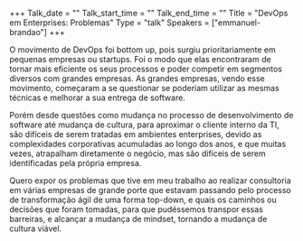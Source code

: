 +++
Talk_date = ""
Talk_start_time = ""
Talk_end_time = ""
Title = "DevOps em Enterprises: Problemas"
Type = "talk"
Speakers = ["emmanuel-brandao"]
+++

O movimento de DevOps foi bottom up, pois surgiu prioritariamente em pequenas empresas ou startups. Foi o modo que elas encontraram de tornar mais eficiente os seus processos e poder competir em segmentos diversos com grandes empresas. As grandes empresas, vendo esse movimento, começaram a se questionar se poderiam utilizar as mesmas técnicas e melhorar a sua entrega de software.

Porém desde questões como mudança no processo de desenvolvimento de software até mudança de cultura, para aproximar o cliente interno da TI, são difíceis de serem tratadas em ambientes enterprises, devido as complexidades corporativas acumuladas ao longo dos anos, e que muitas vezes, atrapalham diretamente o negócio, mas são difíceis de serem identificadas pela própria empresa.

Quero expor os problemas que tive em meu trabalho ao realizar consultoria em várias empresas de grande porte que estavam passando pelo processo de transformação ágil de uma forma top-down, e quais os caminhos ou decisões que foram tomadas, para que pudéssemos transpor essas barreiras, e alcançar a mudança de mindset, tornando a mudança de cultura viável.